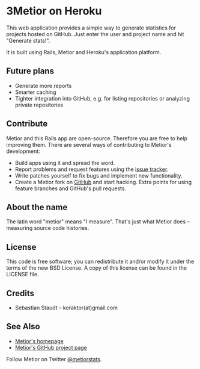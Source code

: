 3Metior on Heroku
================

This web application provides a simple way to generate statistics for projects
hosted on GitHub. Just enter the user and project name and hit "Generate
stats!".

It is built using Rails, Metior and Heroku's application platform.

## Future plans

* Generate more reports
* Smarter caching
* Tighter integration into GitHub, e.g. for listing repositories or analyzing
  private repositories

## Contribute

Metior and this Rails app are open-source. Therefore you are free to help
improving them. There are several ways of contributing to Metior's development:

* Build apps using it and spread the word.
* Report problems and request features using the [issue tracker][2].
* Write patches yourself to fix bugs and implement new functionality.
* Create a Metior fork on [GitHub][1] and start hacking. Extra points for using
  feature branches and GitHub's pull requests.

## About the name

The latin word "metior" means "I measure". That's just what Metior does –
measuring source code histories.

## License

This code is free software; you can redistribute it and/or modify it under the
terms of the new BSD License. A copy of this license can be found in the
LICENSE file.

## Credits

* Sebastian Staudt – koraktor(at)gmail.com

## See Also

* [Metior's homepage][1]
* [Metior's GitHub project page][2]

Follow Metior on Twitter [@metiorstats](http://twitter.com/metiorstats).

 [1]: http://koraktor.de/metior
 [2]: http://github.com/koraktor/metior
